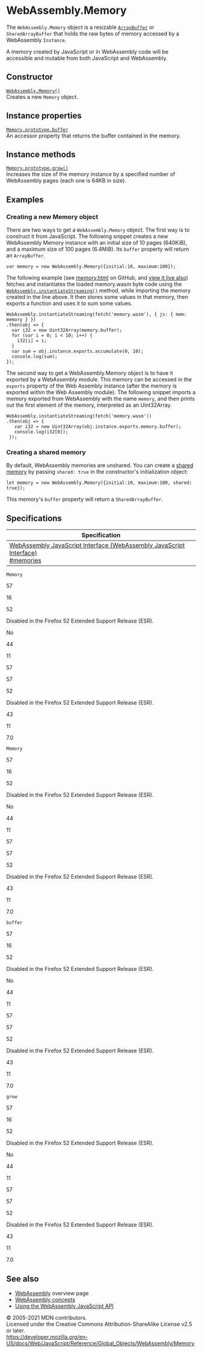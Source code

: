 # WebAssembly.Memory

The `WebAssembly.Memory` object is a resizable [`ArrayBuffer`](../arraybuffer) or `SharedArrayBuffer` that holds the raw bytes of memory accessed by a WebAssembly `Instance`.

A memory created by JavaScript or in WebAssembly code will be accessible and mutable from both JavaScript and WebAssembly.

## Constructor

[`WebAssembly.Memory()`](memory/memory)  
Creates a new `Memory` object.

## Instance properties

[`Memory.prototype.buffer`](memory/buffer)  
An accessor property that returns the buffer contained in the memory.

## Instance methods

[`Memory.prototype.grow()`](memory/grow)  
Increases the size of the memory instance by a specified number of WebAssembly pages (each one is 64KB in size).

## Examples

### Creating a new Memory object

There are two ways to get a `WebAssembly.Memory` object. The first way is to construct it from JavaScript. The following snippet creates a new WebAssembly Memory instance with an initial size of 10 pages (640KiB), and a maximum size of 100 pages (6.4MiB). Its `buffer` property will return an `ArrayBuffer`.

    var memory = new WebAssembly.Memory({initial:10, maximum:100});

The following example (see [memory.html](https://github.com/mdn/webassembly-examples/blob/master/js-api-examples/memory.html) on GitHub, and [view it live also](https://mdn.github.io/webassembly-examples/js-api-examples/memory.html)) fetches and instantiates the loaded memory.wasm byte code using the [`WebAssembly.instantiateStreaming()`](instantiatestreaming) method, while importing the memory created in the line above. It then stores some values in that memory, then exports a function and uses it to sum some values.

    WebAssembly.instantiateStreaming(fetch('memory.wasm'), { js: { mem: memory } })
    .then(obj => {
      var i32 = new Uint32Array(memory.buffer);
      for (var i = 0; i < 10; i++) {
        i32[i] = i;
      }
      var sum = obj.instance.exports.accumulate(0, 10);
      console.log(sum);
    });

The second way to get a WebAssembly.Memory object is to have it exported by a WebAssembly module. This memory can be accessed in the `exports` property of the Web Assembly instance (after the memory is exported within the Web Assembly module). The following snippet imports a memory exported from WebAssembly with the name `memory`, and then prints out the first element of the memory, interpreted as an Uint32Array.

    WebAssembly.instantiateStreaming(fetch('memory.wasm'))
    .then(obj => {
       var i32 = new Uint32Array(obj.instance.exports.memory.buffer);
       console.log(i32[0]);
     });

### Creating a shared memory

By default, WebAssembly memories are unshared. You can create a [shared memory](https://developer.mozilla.org/en-US/docs/WebAssembly/Understanding_the_text_format#shared_memories) by passing `shared: true` in the constructor's initialization object:

    let memory = new WebAssembly.Memory({initial:10, maximum:100, shared: true});

This memory's `buffer` property will return a `SharedArrayBuffer`.

## Specifications

<table><thead><tr class="header"><th>Specification</th></tr></thead><tbody><tr class="odd"><td><a href="https://webassembly.github.io/spec/js-api/#memories">WebAssembly JavaScript Interface (WebAssembly JavaScript Interface)<br />
<span class="small">#memories</span></a></td></tr></tbody></table>

`Memory`

57

16

52

Disabled in the Firefox 52 Extended Support Release (ESR).

No

44

11

57

57

52

Disabled in the Firefox 52 Extended Support Release (ESR).

43

11

7.0

`Memory`

57

16

52

Disabled in the Firefox 52 Extended Support Release (ESR).

No

44

11

57

57

52

Disabled in the Firefox 52 Extended Support Release (ESR).

43

11

7.0

`buffer`

57

16

52

Disabled in the Firefox 52 Extended Support Release (ESR).

No

44

11

57

57

52

Disabled in the Firefox 52 Extended Support Release (ESR).

43

11

7.0

`grow`

57

16

52

Disabled in the Firefox 52 Extended Support Release (ESR).

No

44

11

57

57

52

Disabled in the Firefox 52 Extended Support Release (ESR).

43

11

7.0

## See also

-   [WebAssembly](https://developer.mozilla.org/en-US/docs/WebAssembly) overview page
-   [WebAssembly concepts](https://developer.mozilla.org/en-US/docs/WebAssembly/Concepts)
-   [Using the WebAssembly JavaScript API](https://developer.mozilla.org/en-US/docs/WebAssembly/Using_the_JavaScript_API)

© 2005-2021 MDN contributors.  
Licensed under the Creative Commons Attribution-ShareAlike License v2.5 or later.  
<a href="https://developer.mozilla.org/en-US/docs/Web/JavaScript/Reference/Global_Objects/WebAssembly/Memory" class="_attribution-link">https://developer.mozilla.org/en-US/docs/Web/JavaScript/Reference/Global_Objects/WebAssembly/Memory</a>
